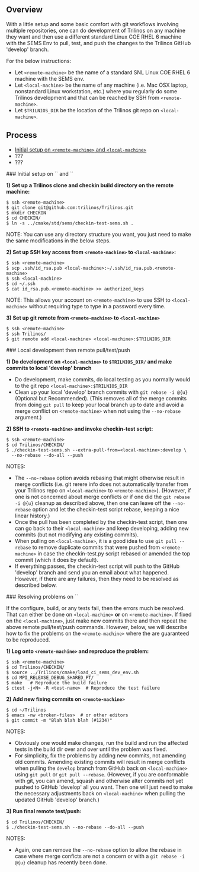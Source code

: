 ## Overview

With a little setup and some basic comfort with git workflows involving multiple repositories, one can do development of Trilinos on any machine they want and then use a different standard Linux COE RHEL 6 machine with the SEMS Env to pull, test, and push the changes to the Trilinos GitHub 'develop' branch.

For the below instructions:
* Let `<remote-machine>` be the name of a standard SNL Linux COE RHEL 6 machine with the SEMS env.
* Let `<local-machine>` be the name of any machine (i.e. Mac OSX laptop, nonstandard Linux workstation, etc.) where you regularly do some Trilinos development and that can be reached by SSH from `<remote-machine>`.
* Let `$TRILNIOS_DIR` be the location of the Trilinos git repo on `<local-machine>`.

## Process

* [Initial setup on `<remote-machine>` and `<local-machine>`](https://github.com/trilinos/Trilinos/wiki/Local-development-with-remote-pull%2C-test%2C-and-push#initial_setup)
* ???
* ???

<a name="initial_setup"/>
### Initial setup on `<remote-machine>` and `<local-machine>`

**1) Set up a Trilinos clone and checkin build directory on the remote machine:**

```
$ ssh <remote-machine>
$ git clone git@github.com:trilinos/Trilinos.git
$ mkdir CHECKIN
$ cd CHECKIN/
$ ln -s ../cmake/std/sems/checkin-test-sems.sh .
```

NOTE: You can use any directory structure you want, you just need to make the same modifications in the below steps.

**2) Set up SSH key access from `<remote-machine>` to `<local-machine>`:**

```
$ ssh <remote-machine>
$ scp .ssh/id_rsa.pub <local-machine>:~/.ssh/id_rsa.pub.<remote-machine>
$ ssh <local-machine>
$ cd ~/.ssh
$ cat id_rsa.pub.<remote-machine> >> authorized_keys
```

NOTE: This allows your account on `<remote-machine>` to use SSH to `<local-machine>` without requiring type to type in a password every time.

**3) Set up git remote from `<remote-machine>` to `<local-machine>`**

```
$ ssh <remote-machine>
$ ssh Trilinos/
$ git remote add <local-machine> <local-machine>:$TRILNIOS_DIR
```

<a name="local_dev_remote_pull_test_push"/>
### Local development then remote pull/test/push

**1) Do development on `<local-machine>` to `$TRILNIOS_DIR/` and make commits to local 'develop' branch**

* Do development, make commits, do local testing as you normally would to the git repo `<local-machine>:$TRILNIOS_DIR`
* Clean up your local 'develop' branch commits with `git rebase -i @{u}` (Optional but Recommended).  (This removes all of the merge commits from doing `git pull` to keep your local branch up to date and avoid a merge conflict on `<remote-machine>` when not using the `--no-rebase` argument.)

**2) SSH to `<remote-machine>` and invoke checkin-test script:**

```
$ ssh <remote-machine>
$ cd Trilinos/CHECKIN/
$ ./checkin-test-sems.sh --extra-pull-from=<local-machine>:develop \
  --no-rebase --do-all --push
```

NOTES:
* The `--no-rebase` option avoids rebasing that might otherwise result in merge conflicts (i.e. git rerere info does not automatically transfer from your Trilinos repo on `<local-machine>` to `<remote-machine>`).  (However, if one is not concerned about merge conflicts or if one did the `git rebase -i @{u}` cleanup as described above, then one can leave off the `--no-rebase` option and let the checkin-test script rebase, keeping a nice linear history.)
* Once the pull has been completed by the checkin-test script, then one can go back to their `<local-machine>` and keep developing, adding new commits (but not modifying any existing commits). 
* When pulling on `<local-machine>`, it is a good idea to use `git pull --rebase` to remove duplicate commits that were pushed from `<remote-machine>` in case the checkin-test.py script rebased or amended the top commit (which it does by default).
* If everything passes, the checkin-test script will push to the GitHub 'develop' branch and send you an email about what happened.  However, if there are any failures, then they need to be resolved as described below.

<a name="resolving_problems"/>
### Resolving problems on `<remote-machine>`

If the configure, build, or any tests fail, then the errors much be resolved.  That can either be done on `<local-machine>` **or** on `<remote-machine>`.  If fixed on the `<local-machine>`, just make new commits there and then repeat the above remote pull/test/push commands.  However, below, we will describe how to fix the problems on the `<remote-machine>` where the are guaranteed to be reproduced.

**1) Log onto `<remote-machine>` and reproduce the problem:**

```
$ ssh <remote-machine>
$ cd Trilinos/CHECKIN/
$ source ../Trilinos/cmake/load_ci_sems_dev_env.sh
$ cd MPI_RELEASE_DEBUG_SHARED_PT/
$ make   # Reproduce the build failure
$ ctest -j<N> -R <test-name>  # Reproduce the test failure
```

**2) Add new fixing commits on `<remote-machine>`**

```
$ cd ~/Trilinos
$ emacs -nw <broken-files>  # or other editors
$ git commit -m "Blah blah blah (#1234)"
```

NOTES:
* Obviously one would make changes, run the build and run the affected tests in the build dir over and over until the problem was fixed.
* For simplicity, fix the problems by adding new commits, not amending old commits.  Amending existing commits will result in merge conflicts when pulling the `develop` branch from GitHub back on `<local-machine>` using `git pull` or `git pull --rebase`.  (However, if you are conformable with git, you can amend, squash and otherwise alter commits not yet pushed to GitHub 'develop' all you want.  Then one will just need to make the necessary adjustments back on `<local-machine>` when pulling the updated GitHub 'develop' branch.)

**3) Run final remote test/push:**

```
$ cd Trilinos/CHECKIN/
$ ./checkin-test-sems.sh --no-rebase --do-all --push
```

NOTES:
* Again, one can remove the `--no-rebase` option to allow the rebase in case where merge conficts are not a concern or with a `git rebase -i @{u}` cleanup has recently been done.
